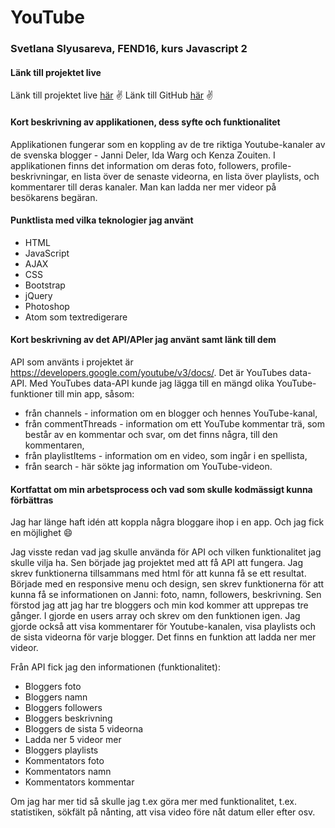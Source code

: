 # YouTube



### Svetlana Slyusareva, FEND16, kurs Javascript 2



#### Länk till projektet live
Länk till projektet live [här](http://svetlanawebdeveloper.se) :v:
Länk till GitHub [här](https://github.com/SvetlanaSS/YouTube) :v:


#### Kort beskrivning av applikationen, dess syfte och funktionalitet
Applikationen fungerar som en koppling av de tre riktiga Youtube-kanaler av de svenska blogger - Janni Deler, Ida Warg och Kenza Zouiten.
I applikationen finns det information om deras foto, followers, profile-beskrivningar, en lista över de senaste videorna, en lista över playlists,
och kommentarer till deras kanaler. Man kan ladda ner mer videor på besökarens begäran.



#### Punktlista med vilka teknologier jag använt
* HTML
* JavaScript
* AJAX
* CSS
* Bootstrap
* jQuery
* Photoshop
* Atom som textredigerare



#### Kort beskrivning av det API/APIer jag använt samt länk till dem
API som använts i projektet är https://developers.google.com/youtube/v3/docs/. Det är YouTubes data-API.
Med YouTubes data-API kunde jag lägga till en mängd olika YouTube-funktioner till min app, såsom:
* från channels - information om en blogger och hennes YouTube-kanal,
* från commentThreads - information om ett YouTube kommentar trä, som består av en kommentar och svar, om det finns några, till den kommentaren,
* från playlistItems - information om en video, som ingår i en spellista,
* från search - här sökte jag information om YouTube-videon.



#### Kortfattat om min arbetsprocess och vad som skulle kodmässigt kunna förbättras
Jag har länge haft idén att koppla några bloggare ihop i en app. Och jag fick en möjlighet :smile:

Jag visste redan vad jag skulle använda för API och vilken funktionalitet jag skulle vilja ha.
Sen började jag projektet med att få API att fungera. Jag skrev funktionerna tillsammans med html för att kunna få se ett resultat.
Började med en responsive menu och design, sen skrev funktionerna för att kunna få se informationen on Janni: foto, namn, followers,
beskrivning. Sen förstod jag att jag har tre bloggers och min kod kommer att upprepas tre gånger. I gjorde en users array och skrev om den funktionen igen.
Jag gjorde också att visa kommentarer för Youtube-kanalen, visa playlists och de sista videorna för varje blogger. Det finns en funktion att ladda ner mer videor.

Från API fick jag den informationen (funktionalitet):
* Bloggers foto
* Bloggers namn
* Bloggers followers
* Bloggers beskrivning
* Bloggers de sista 5 videorna
* Ladda ner 5 videor mer
* Bloggers playlists
* Kommentators foto
* Kommentators namn
* Kommentators kommentar

Om jag har mer tid så skulle jag t.ex göra mer med funktionalitet, t.ex. statistiken, sökfält på nånting, att visa video före nåt datum eller efter osv.
